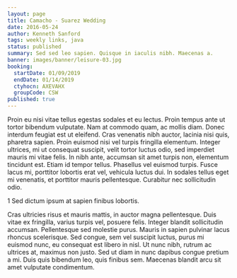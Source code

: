 ```yaml
---
layout: page
title: Camacho - Suarez Wedding
date: 2016-05-24
author: Kenneth Sanford
tags: weekly links, java
status: published
summary: Sed sed leo sapien. Quisque in iaculis nibh. Maecenas a.
banner: images/banner/leisure-03.jpg
booking:
  startDate: 01/09/2019
  endDate: 01/14/2019
  ctyhocn: AXEVAHX
  groupCode: CSW
published: true
---
```

Proin eu nisi vitae tellus egestas sodales et eu lectus. Proin tempus ante ut tortor bibendum vulputate. Nam at commodo quam, ac mollis diam. Donec interdum feugiat est ut eleifend. Cras venenatis nibh auctor, lacinia nisi quis, pharetra sapien. Proin euismod nisi vel turpis fringilla elementum. Integer ultrices, mi ut consequat suscipit, velit tortor luctus odio, sed imperdiet mauris mi vitae felis. In nibh ante, accumsan sit amet turpis non, elementum tincidunt est. Etiam id tempor tellus. Phasellus vel euismod turpis. Fusce lacus mi, porttitor lobortis erat vel, vehicula luctus dui. In sodales tellus eget mi venenatis, et porttitor mauris pellentesque. Curabitur nec sollicitudin odio.

1 Sed dictum ipsum at sapien finibus lobortis.

Cras ultricies risus et mauris mattis, in auctor magna pellentesque. Duis vitae ex fringilla, varius turpis vel, posuere felis. Integer blandit sollicitudin accumsan. Pellentesque sed molestie purus. Mauris in sapien pulvinar lacus rhoncus scelerisque. Sed congue, sem vel suscipit luctus, purus mi euismod nunc, eu consequat est libero in nisl. Ut nunc nibh, rutrum ac ultrices at, maximus non justo. Sed ut diam in nunc dapibus congue pretium a mi. Duis quis bibendum leo, quis finibus sem. Maecenas blandit arcu sit amet vulputate condimentum.
